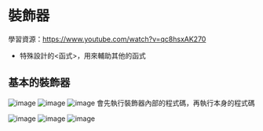 # 裝飾器
學習資源：https://www.youtube.com/watch?v=qc8hsxAK270
- 特殊設計的<函式>，用來輔助其他的函式

## 基本的裝飾器
![image](https://user-images.githubusercontent.com/87354177/139714165-076fb460-3a01-4228-a4fb-59c2dadb761d.png)
![image](https://user-images.githubusercontent.com/87354177/139714436-c2ef16c2-482b-4dc5-856c-7cfd610e4167.png)
![image](https://user-images.githubusercontent.com/87354177/139714527-c20da438-6c2b-45fc-9a9b-98b33897b70d.png)
會先執行裝飾器內部的程式碼，再執行本身的程式碼

![image](https://user-images.githubusercontent.com/87354177/139714948-88c7a53c-8dc8-43ba-a791-da38726efd81.png)
![image](https://user-images.githubusercontent.com/87354177/139715662-8f4e6f1e-8ad1-4c4b-aa50-154b1d46062b.png)
![image](https://user-images.githubusercontent.com/87354177/139716343-d08877a7-327e-44d8-b5c6-21a93f1a6b77.png)
